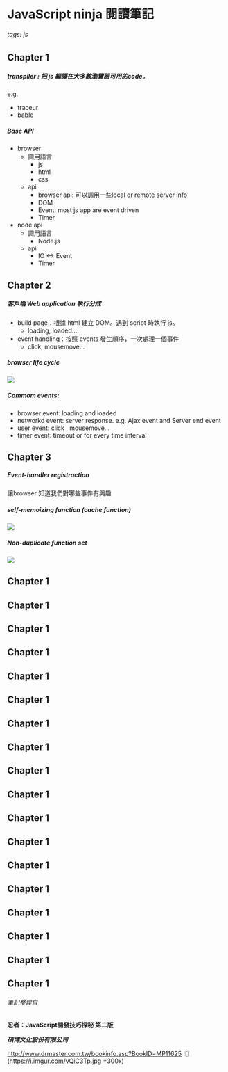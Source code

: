 # JavaScript ninja 閱讀筆記
###### tags: js



## Chapter 1
##### transpiler : 把 js 編譯在大多數瀏覽器可用的code。
e.g.
- traceur
- bable

##### Base API
- browser
    - 調用語言
        - js 
        - html 
        - css
    - api
        - browser api: 可以調用一些local or remote server info
        - DOM
        - Event: most js app are event driven
        - Timer
- node api
    - 調用語言
        - Node.js
    - api
        - IO <-> Event
        - Timer


## Chapter 2

##### 客戶端 Web application 執行分成
- build page：根據 html 建立 DOM。遇到 script 時執行 js。
    - loading, loaded....
- event handling：按照 events 發生順序，一次處理一個事件
    - click, mousemove... 

##### browser life cycle

![](https://i.imgur.com/Hb9W7LU.jpg)

##### Commom events:
- browser event: loading and loaded
- networkd event: server response. e.g. Ajax event and Server end event
- user event: click , mousemove...
- timer event: timeout or for every time interval



## Chapter 3



##### Event-handler registraction
讓browser 知道我們對哪些事件有興趣

##### self-memoizing function (cache function)
![](https://i.imgur.com/uExvdL2.jpg)

##### Non-duplicate function set
![](https://i.imgur.com/w054FbO.jpg)


## Chapter 1

## Chapter 1

## Chapter 1

## Chapter 1

## Chapter 1

## Chapter 1

## Chapter 1

## Chapter 1

## Chapter 1

## Chapter 1

## Chapter 1

## Chapter 1

## Chapter 1

## Chapter 1

## Chapter 1

## Chapter 1

## Chapter 1

## Chapter 1

###### 筆記整理自
**忍者：JavaScript開發技巧探秘 第二版**

***碩博文化股份有限公司***

http://www.drmaster.com.tw/bookinfo.asp?BookID=MP11625
![](https://i.imgur.com/vQiC3Tp.jpg =300x)



